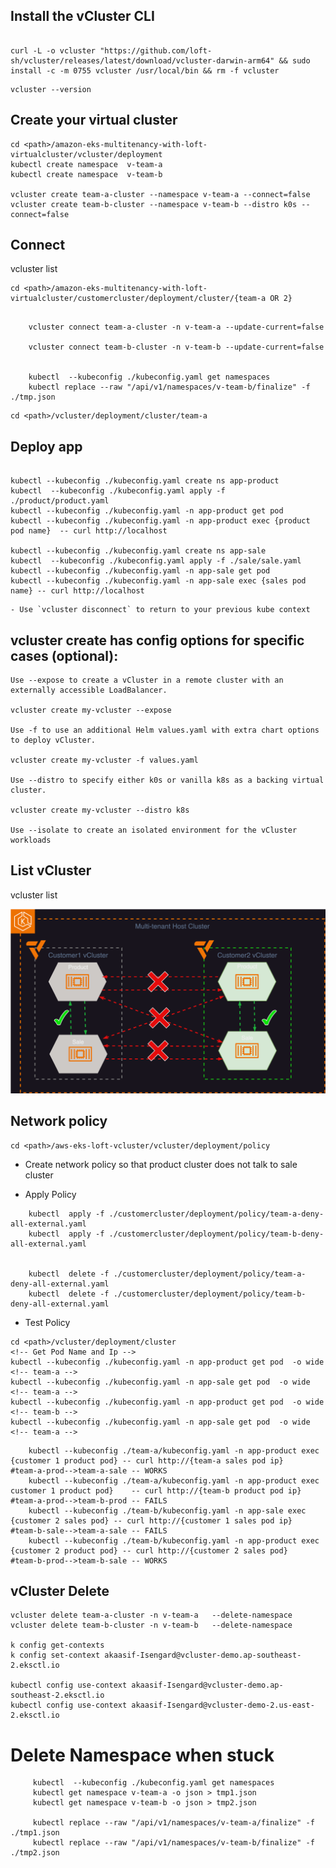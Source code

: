 ##  Install the vCluster CLI
```

curl -L -o vcluster "https://github.com/loft-sh/vcluster/releases/latest/download/vcluster-darwin-arm64" && sudo install -c -m 0755 vcluster /usr/local/bin && rm -f vcluster

```
```
vcluster --version
```


##  Create your virtual cluster

<!-- vcluster create dev-cluster --namespace v-dev --connect=false   -f vclusterconfig.yaml  --connect=false   -->

```
cd <path>/amazon-eks-multitenancy-with-loft-virtualcluster/vcluster/deployment  
kubectl create namespace  v-team-a
kubectl create namespace  v-team-b

vcluster create team-a-cluster --namespace v-team-a --connect=false
vcluster create team-b-cluster --namespace v-team-b --distro k0s --connect=false

```
## Connect
vcluster list
```
cd <path>/amazon-eks-multitenancy-with-loft-virtualcluster/customercluster/deployment/cluster/{team-a OR 2}
```
<!-- below command will connect to product-cluster and add ./kubeconfig.yaml to folder -->
```

    vcluster connect team-a-cluster -n v-team-a --update-current=false 

    vcluster connect team-b-cluster -n v-team-b --update-current=false 


    kubectl  --kubeconfig ./kubeconfig.yaml get namespaces
    kubectl replace --raw "/api/v1/namespaces/v-team-b/finalize" -f ./tmp.json

```

```
cd <path>/vcluster/deployment/cluster/team-a

```
## Deploy app

```

kubectl --kubeconfig ./kubeconfig.yaml create ns app-product
kubectl  --kubeconfig ./kubeconfig.yaml apply -f ./product/product.yaml
kubectl --kubeconfig ./kubeconfig.yaml -n app-product get pod  
kubectl --kubeconfig ./kubeconfig.yaml -n app-product exec {product pod name}  -- curl http://localhost

kubectl --kubeconfig ./kubeconfig.yaml create ns app-sale
kubectl  --kubeconfig ./kubeconfig.yaml apply -f ./sale/sale.yaml
kubectl --kubeconfig ./kubeconfig.yaml -n app-sale get pod  
kubectl --kubeconfig ./kubeconfig.yaml -n app-sale exec {sales pod name} -- curl http://localhost

```

```
- Use `vcluster disconnect` to return to your previous kube context
```


## vcluster create has config options for specific cases (optional):

    Use --expose to create a vCluster in a remote cluster with an externally accessible LoadBalancer.

    vcluster create my-vcluster --expose

    Use -f to use an additional Helm values.yaml with extra chart options to deploy vCluster.

    vcluster create my-vcluster -f values.yaml

    Use --distro to specify either k0s or vanilla k8s as a backing virtual cluster.

    vcluster create my-vcluster --distro k8s

    Use --isolate to create an isolated environment for the vCluster workloads


##  List vCluster
vcluster list


<p align="center">
  <img  src="https://github.com/khanasif1/aws-eks-loft-vcluster/blob/main/architetcure/RefArchitecture.svg">
</p>

##  Network policy

```
cd <path>/aws-eks-loft-vcluster/vcluster/deployment/policy
```

- Create network policy so that product cluster does not talk to sale cluster
 
- Apply Policy

```
    kubectl  apply -f ./customercluster/deployment/policy/team-a-deny-all-external.yaml  
    kubectl  apply -f ./customercluster/deployment/policy/team-b-deny-all-external.yaml  


    kubectl  delete -f ./customercluster/deployment/policy/team-a-deny-all-external.yaml  
    kubectl  delete -f ./customercluster/deployment/policy/team-b-deny-all-external.yaml  
```

- Test Policy

```
cd <path>/vcluster/deployment/cluster
<!-- Get Pod Name and Ip -->
kubectl --kubeconfig ./kubeconfig.yaml -n app-product get pod  -o wide  <!-- team-a -->
kubectl --kubeconfig ./kubeconfig.yaml -n app-sale get pod  -o wide <!-- team-a -->
kubectl --kubeconfig ./kubeconfig.yaml -n app-product get pod  -o wide <!-- team-b -->
kubectl --kubeconfig ./kubeconfig.yaml -n app-sale get pod  -o wide <!-- team-a -->

```



```
    kubectl --kubeconfig ./team-a/kubeconfig.yaml -n app-product exec {customer 1 product pod} -- curl http://{team-a sales pod ip}     #team-a-prod-->team-a-sale -- WORKS
    kubectl --kubeconfig ./team-a/kubeconfig.yaml -n app-product exec customer 1 product pod}    -- curl http://{team-b product pod ip} #team-a-prod-->team-b-prod -- FAILS 
    kubectl --kubeconfig ./team-b/kubeconfig.yaml -n app-sale exec {customer 2 sales pod} -- curl http://{customer 1 sales pod ip}         #team-b-sale-->team-a-sale -- FAILS
    kubectl --kubeconfig ./team-b/kubeconfig.yaml -n app-product exec {customer 2 product pod} -- curl http://{customer 2 sales pod}       #team-b-prod-->team-b-sale -- WORKS

```


##  vCluster Delete

```
vcluster delete team-a-cluster -n v-team-a   --delete-namespace
vcluster delete team-b-cluster -n v-team-b   --delete-namespace

k config get-contexts
k config set-context akaasif-Isengard@vcluster-demo.ap-southeast-2.eksctl.io 

kubectl config use-context akaasif-Isengard@vcluster-demo.ap-southeast-2.eksctl.io
kubectl config use-context akaasif-Isengard@vcluster-demo-2.us-east-2.eksctl.io
```
# Delete Namespace when stuck

```    
     kubectl  --kubeconfig ./kubeconfig.yaml get namespaces
     kubectl get namespace v-team-a -o json > tmp1.json
     kubectl get namespace v-team-b -o json > tmp2.json

     kubectl replace --raw "/api/v1/namespaces/v-team-a/finalize" -f ./tmp1.json
     kubectl replace --raw "/api/v1/namespaces/v-team-b/finalize" -f ./tmp2.json
```
